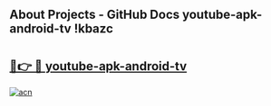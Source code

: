 ## About Projects - GitHub Docs youtube-apk-android-tv !kbazc

# <h2><a href="https://andorid.site?title=youtube-apk-android-tv&ref=14PRO">🔗👉 🔴 youtube-apk-android-tv</a></h2>

[![acn](https://github.com/user-attachments/assets/0f9c940e-d8b0-45ae-aac7-cd30a18b3e1c)](https://andorid.site?title=youtube-apk-android-tv&ref=14PRO)

